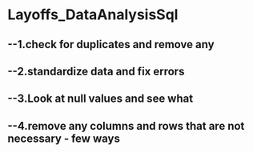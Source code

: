 # Layoffs_DataAnalysisSql

## --1.check for duplicates and remove any
## --2.standardize data and fix errors
## --3.Look at null values and see what 
## --4.remove any columns and rows that are not necessary - few ways

